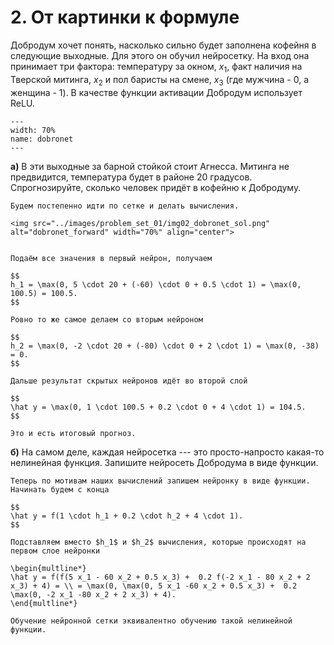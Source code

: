 # 2. От картинки к формуле

Добродум хочет понять, насколько сильно будет заполнена кофейня в следующие выходные. Для этого он обучил нейросетку. На вход она принимает три фактора: температуру за окном, $x_1$, факт наличия на Тверской митинга, $x_2$ и пол баристы на смене, $x_3$ (где мужчина - 0, а женщина - 1).  В качестве функции активации Добродум использует ReLU. 

```{figure} ../images/problem_set_01/img02_dobronet.png
---
width: 70%
name: dobronet
---
```

__а)__ В эти выходные за барной стойкой стоит Агнесса. Митинга не предвидится, температура будет в районе $20$ градусов. Спрогнозируйте, сколько человек придёт в кофейню к Добродуму. 


```{dropdown} Решение
Будем постепенно идти по сетке и делать вычисления.

<img src="../images/problem_set_01/img02_dobronet_sol.png" alt="dobronet_forward" width="70%" align="center">


Подаём все значения в первый нейрон, получаем

$$
h_1 = \max(0, 5 \cdot 20 + (-60) \cdot 0 + 0.5 \cdot 1) = \max(0, 100.5) = 100.5.
$$

Ровно то же самое делаем со вторым нейроном

$$
h_2 = \max(0, -2 \cdot 20 + (-80) \cdot 0 + 2 \cdot 1) = \max(0, -38) = 0.
$$

Дальше результат скрытых нейронов идёт во второй слой

$$
\hat y = \max(0, 1 \cdot 100.5 + 0.2 \cdot 0 + 4 \cdot 1) = 104.5.
$$

Это и есть итоговый прогноз.

```

__б)__ На самом деле, каждая нейросетка --- это просто-напросто какая-то нелинейная функция. Запишите нейросеть Добродума в виде функции.


```{dropdown} Решение
Теперь по мотивам наших вычислений запишем нейронку в виде функции. Начинать будем с конца

$$
\hat y = f(1 \cdot h_1 + 0.2 \cdot h_2 + 4 \cdot 1).
$$

Подставляем вместо $h_1$ и $h_2$ вычисления, которые происходят на первом слое нейронки

\begin{multline*}
\hat y = f(f(5 x_1 - 60 x_2 + 0.5 x_3) +  0.2 f(-2 x_1 - 80 x_2 + 2 x_3) + 4) = \\ = \max(0, \max(0, 5 x_1 -60 x_2 + 0.5 x_3) +  0.2 \max(0, -2 x_1 -80 x_2 + 2 x_3) + 4).
\end{multline*}

Обучение нейронной сетки эквивалентно обучению такой нелинейной функции.

```
